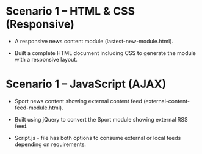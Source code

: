 # Scenario 1 – HTML & CSS (Responsive)
  - A responsive news content module (lastest-new-module.html).

  - Built a complete HTML document including CSS to generate the module with a responsive layout.

# Scenario 1 – JavaScript (AJAX)
  - Sport news content showing external content feed (external-content-feed-module.html).

  - Built using jQuery to convert the Sport module showing external RSS feed.

  - Script.js - file has both options to consume external or local feeds depending on requirements.
